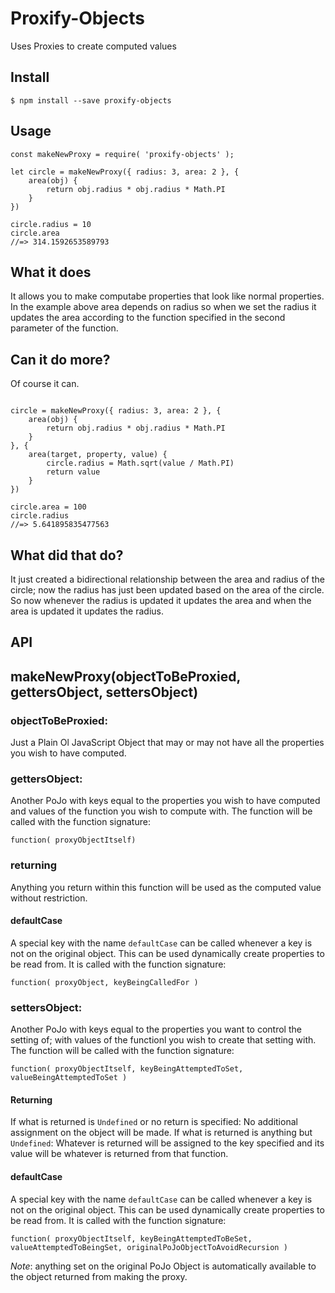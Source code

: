 # Proxify-Objects
Uses Proxies to create computed values

## Install
``$ npm install --save proxify-objects ``

## Usage
```` JS
const makeNewProxy = require( 'proxify-objects' );

let circle = makeNewProxy({ radius: 3, area: 2 }, {
    area(obj) {
        return obj.radius * obj.radius * Math.PI
    }
})

circle.radius = 10
circle.area
//=> 314.1592653589793
````
## What it does
It allows you to make computabe properties that look like normal properties. In the example above area depends on radius so when we set the radius it updates the area according to the function specified in the second parameter of the function.
## Can it do more?
Of course it can.
```` JS

circle = makeNewProxy({ radius: 3, area: 2 }, {
    area(obj) {
        return obj.radius * obj.radius * Math.PI
    }
}, {
    area(target, property, value) {
        circle.radius = Math.sqrt(value / Math.PI)
        return value
    }
})

circle.area = 100
circle.radius
//=> 5.641895835477563
````
## What did that do?
It just created a bidirectional relationship between the area and radius of the circle; now the radius has just been updated based on the area of the circle.
So now whenever the radius is updated it updates the area and when the area is updated it updates the radius.

## API
## makeNewProxy(objectToBeProxied, gettersObject, settersObject)

### objectToBeProxied:

 Just a Plain Ol JavaScript Object that may or may not have all the properties you wish to have computed.
 
### gettersObject:

 Another PoJo with keys equal to the properties you wish to have computed and values of the function you wish to compute with. The function will be called with the function signature: 
 
`` function( proxyObjectItself) ``

### returning

 Anything you return within this function will be used as the computed value without restriction.
 
#### defaultCase

 A special key with the name `defaultCase` can be called whenever a key is not on the original object. This can be used dynamically create properties to be read from. It is called with the function signature:
 
 `` function( proxyObject, keyBeingCalledFor ) ``
 
### settersObject:

 Another PoJo with keys equal to the properties you want to control the setting of; with values of the functionl you wish to create that setting with. The function will be called with the function signature:
 
 `` function( proxyObjectItself, keyBeingAttemptedToSet, valueBeingAttemptedToSet ) ``
 
#### Returning
 
 If what is returned is ``Undefined`` or no return is specified:
 	No additional assignment on the object will be made.
 If what is returned is anything but ``Undefined``:
 	Whatever is returned will be assigned to the key specified and its value will be whatever is returned from that function.

#### defaultCase
 
 A special key with the name `defaultCase` can be called whenever a key is not on the original object. This can be used dynamically create properties to be read from. It is called with the function signature:
 
 `` function( proxyObjectItself, keyBeingAttemptedToBeSet, valueAttemptedToBeingSet, originalPoJoObjectToAvoidRecursion ) ``
 
 *Note*: anything set on the original PoJo Object is automatically available to the object returned from making the proxy.
